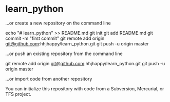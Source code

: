 # learn_python
…or create a new repository on the command line

echo "# learn_python" >> README.md
git init
git add README.md
git commit -m "first commit"
git remote add origin git@github.com:hhjhappy/learn_python.git
git push -u origin master

…or push an existing repository from the command line

git remote add origin git@github.com:hhjhappy/learn_python.git
git push -u origin master

…or import code from another repository

You can initialize this repository with code from a Subversion, Mercurial, or TFS project.